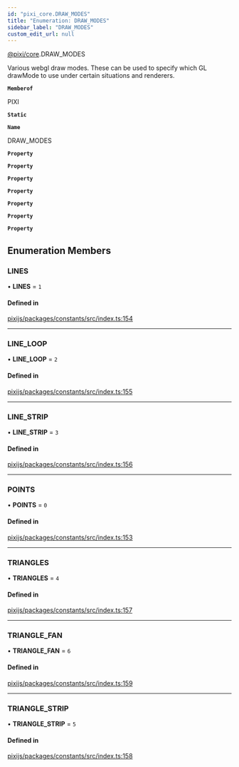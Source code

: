 ```yaml
---
id: "pixi_core.DRAW_MODES"
title: "Enumeration: DRAW_MODES"
sidebar_label: "DRAW_MODES"
custom_edit_url: null
---
```


[@pixi/core](../modules/pixi_core.md).DRAW_MODES

Various webgl draw modes. These can be used to specify which GL drawMode to use
under certain situations and renderers.

**`Memberof`**

PIXI

**`Static`**

**`Name`**

DRAW_MODES

**`Property`**

**`Property`**

**`Property`**

**`Property`**

**`Property`**

**`Property`**

**`Property`**

## Enumeration Members

### LINES

• **LINES** = ``1``

#### Defined in

[pixijs/packages/constants/src/index.ts:154](https://github.com/pixijs/pixijs/blob/2194fe5c5/packages/constants/src/index.ts#L154)

___

### LINE\_LOOP

• **LINE\_LOOP** = ``2``

#### Defined in

[pixijs/packages/constants/src/index.ts:155](https://github.com/pixijs/pixijs/blob/2194fe5c5/packages/constants/src/index.ts#L155)

___

### LINE\_STRIP

• **LINE\_STRIP** = ``3``

#### Defined in

[pixijs/packages/constants/src/index.ts:156](https://github.com/pixijs/pixijs/blob/2194fe5c5/packages/constants/src/index.ts#L156)

___

### POINTS

• **POINTS** = ``0``

#### Defined in

[pixijs/packages/constants/src/index.ts:153](https://github.com/pixijs/pixijs/blob/2194fe5c5/packages/constants/src/index.ts#L153)

___

### TRIANGLES

• **TRIANGLES** = ``4``

#### Defined in

[pixijs/packages/constants/src/index.ts:157](https://github.com/pixijs/pixijs/blob/2194fe5c5/packages/constants/src/index.ts#L157)

___

### TRIANGLE\_FAN

• **TRIANGLE\_FAN** = ``6``

#### Defined in

[pixijs/packages/constants/src/index.ts:159](https://github.com/pixijs/pixijs/blob/2194fe5c5/packages/constants/src/index.ts#L159)

___

### TRIANGLE\_STRIP

• **TRIANGLE\_STRIP** = ``5``

#### Defined in

[pixijs/packages/constants/src/index.ts:158](https://github.com/pixijs/pixijs/blob/2194fe5c5/packages/constants/src/index.ts#L158)
